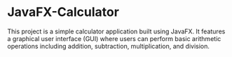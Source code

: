# JavaFX-Calculator

This project is a simple calculator application built using JavaFX. It features a graphical user interface (GUI) where users can perform basic arithmetic operations including addition, subtraction, multiplication, and division.
